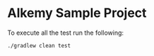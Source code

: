 # Alkemy Sample Project

To execute all the test run the following:
```shell
./gradlew clean test
```
